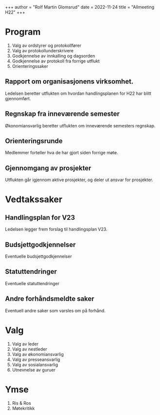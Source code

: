 +++
author = "Rolf Martin Glomsrud"
date = 2022-11-24
title = "Allmeeting H22"
+++


# Program

1. Valg av ordstyrer og protokollfører
2. Valg av protokollunderskrivere
3. Godkjennelse av innkalling og dagsorden
4. Godkjennelse av protokoll fra forrige utflukt
5. Orienteringssaker

## Rapport om organisasjonens virksomhet.

Ledelsen beretter utflukten om hvordan handlingsplanen for H22 har blitt gjennomført.

## Regnskap fra inneværende semester

Økonomiansvarlig beretter utflukten om inneværende semesters regnskap.

## Orienteringsrunde

Medlemmer forteller hva de har gjort siden forrige møte.

## Gjennomgang av prosjekter

Utflukten går igjennom aktive prosjekter, og deler ut ansvar for prosjekter.

# Vedtakssaker

## Handlingsplan for V23

Ledelsen legger frem forslag til handlingsplan V23.

## Budsjettgodkjennelser

Eventuelle budsjettgodkjennelser

## Statuttendringer

Eventuelle statuttendringer

## Andre forhåndsmeldte saker

Eventuell andre saker som varsles om på forhånd.

# Valg

1. Valg av leder
2. Valg av nestleder
3. Valg av økonomiansvarlig
4. Valg av presseansvarlig
5. Valg av sosialansvarlig
4. Utnevnelse av guruer

# Ymse

1. Ris & Ros
2. Møtekritikk